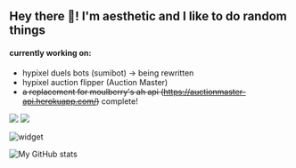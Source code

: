 ## Hey there 👋! I'm aesthetic and I like to do random things  
  
#### currently working on:

- hypixel duels bots (sumibot) -> being rewritten  
- hypixel auction flipper (Auction Master)  
- ~~a replacement for moulberry's ah api (https://auctionmaster-api.herokuapp.com/)~~ complete! 

![](https://komarev.com/ghpvc/?username=aesthetic0001)
![](https://img.shields.io/badge/bad%20programmer-yes-success?style=flat-square)

![widget](https://discord.c99.nl/widget/theme-2/575109908169752577.png) 

![My GitHub stats](https://github-readme-stats.vercel.app/api?username=aesthetic0001&count_private=true) 
